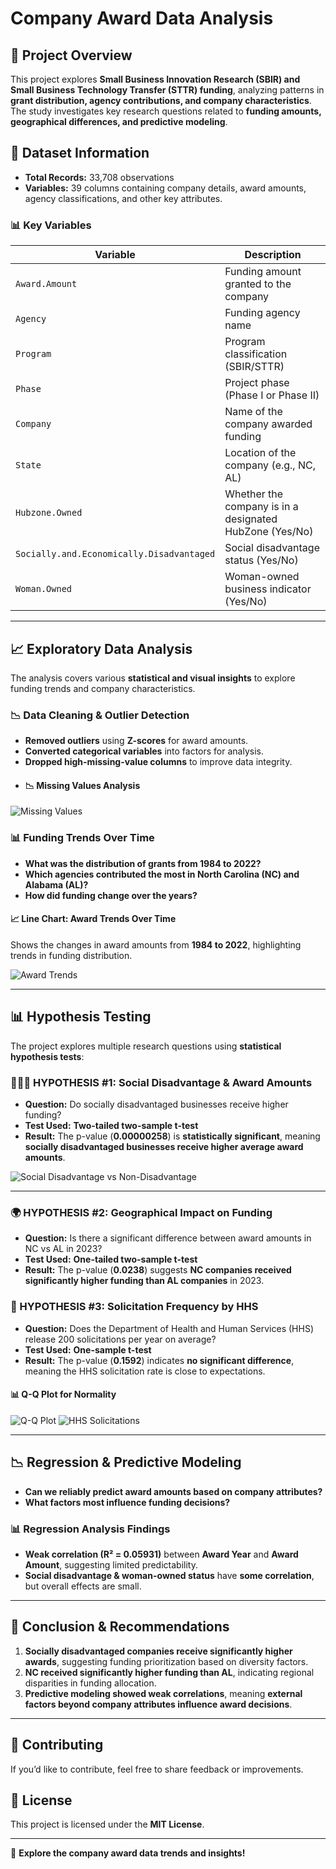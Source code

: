 # **Company Award Data Analysis**

## **📌 Project Overview**
This project explores **Small Business Innovation Research (SBIR) and Small Business Technology Transfer (STTR) funding**, analyzing patterns in **grant distribution, agency contributions, and company characteristics**. The study investigates key research questions related to **funding amounts, geographical differences, and predictive modeling**.

## **📂 Dataset Information**
- **Total Records:** 33,708 observations  
- **Variables:** 39 columns containing company details, award amounts, agency classifications, and other key attributes.  

### **📊 Key Variables**
| Variable | Description |
|----------|------------|
| `Award.Amount` | Funding amount granted to the company |
| `Agency` | Funding agency name |
| `Program` | Program classification (SBIR/STTR) |
| `Phase` | Project phase (Phase I or Phase II) |
| `Company` | Name of the company awarded funding |
| `State` | Location of the company (e.g., NC, AL) |
| `Hubzone.Owned` | Whether the company is in a designated HubZone (Yes/No) |
| `Socially.and.Economically.Disadvantaged` | Social disadvantage status (Yes/No) |
| `Woman.Owned` | Woman-owned business indicator (Yes/No) |

---

## **📈 Exploratory Data Analysis**
The analysis covers various **statistical and visual insights** to explore funding trends and company characteristics.

### **📉 Data Cleaning & Outlier Detection**
- **Removed outliers** using **Z-scores** for award amounts.
- **Converted categorical variables** into factors for analysis.
- **Dropped high-missing-value columns** to improve data integrity.
- #### **📉 Missing Values Analysis**
![Missing Values](images/MissingValues.png)

### **📊 Funding Trends Over Time**
- **What was the distribution of grants from 1984 to 2022?**
- **Which agencies contributed the most in North Carolina (NC) and Alabama (AL)?**
- **How did funding change over the years?**

#### **📈 Line Chart: Award Trends Over Time**
Shows the changes in award amounts from **1984 to 2022**, highlighting trends in funding distribution.

![Award Trends](images/LinearRegression.png)

---

## **📊 Hypothesis Testing**
The project explores multiple research questions using **statistical hypothesis tests**:

### **🧑‍🤝‍🧑 HYPOTHESIS #1: Social Disadvantage & Award Amounts**
- **Question:** Do socially disadvantaged businesses receive higher funding?  
- **Test Used:** **Two-tailed two-sample t-test**  
- **Result:** The p-value (**0.00000258**) is **statistically significant**, meaning **socially disadvantaged businesses receive higher average award amounts**.  

![Social Disadvantage vs Non-Disadvantage](images/Q_QPlot.png)

---

### **🌍 HYPOTHESIS #2: Geographical Impact on Funding**
- **Question:** Is there a significant difference between award amounts in NC vs AL in 2023?  
- **Test Used:** **One-tailed two-sample t-test**  
- **Result:** The p-value (**0.0238**) suggests **NC companies received significantly higher funding than AL companies** in 2023.


### **📑 HYPOTHESIS #3: Solicitation Frequency by HHS**
- **Question:** Does the Department of Health and Human Services (HHS) release 200 solicitations per year on average?  
- **Test Used:** **One-sample t-test**  
- **Result:** The p-value (**0.1592**) indicates **no significant difference**, meaning the HHS solicitation rate is close to expectations.

#### **📊 Q-Q Plot for Normality**
![Q-Q Plot](images/Q_QPlot.png)
![HHS Solicitations](images/PredictiveModel.png)

---

## **📉 Regression & Predictive Modeling**
- **Can we reliably predict award amounts based on company attributes?**  
- **What factors most influence funding decisions?**

### **📊 Regression Analysis Findings**
- **Weak correlation (R² = 0.05931)** between **Award Year** and **Award Amount**, suggesting limited predictability.
- **Social disadvantage & woman-owned status** have **some correlation**, but overall effects are small.

---

## **🔬 Conclusion & Recommendations**
1. **Socially disadvantaged companies receive significantly higher awards**, suggesting funding prioritization based on diversity factors.
2. **NC received significantly higher funding than AL**, indicating regional disparities in funding allocation.
3. **Predictive modeling showed weak correlations**, meaning **external factors beyond company attributes influence award decisions**.

---

## **🤝 Contributing**
If you’d like to contribute, feel free to share feedback or improvements.

## **📜 License**
This project is licensed under the **MIT License**.

---
🚀 **Explore the company award data trends and insights!**

